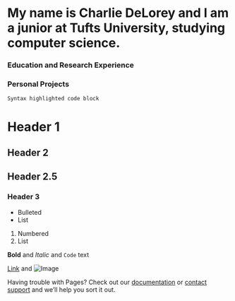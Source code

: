 

# My name is Charlie DeLorey and I am a junior at Tufts University, studying computer science. 

### Education and Research Experience

### Personal Projects


```is this how you do comments?
Syntax highlighted code block
```
# Header 1
## Header 2
## Header 2.5
### Header 3

- Bulleted
- List

1. Numbered
2. List

**Bold** and _Italic_ and `Code` text

[Link](url) and ![Image](src)


Having trouble with Pages? Check out our [documentation](https://help.github.com/categories/github-pages-basics/) or [contact support](https://github.com/contact) and we’ll help you sort it out.
